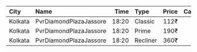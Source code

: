 | City    | Name                   |  Time | Type     | Price | Capacity | Booked |
| :------ | :--------------------- | ----: | :------- | ----: | -------: | -----: |
| Kolkata | PvrDiamondPlazaJassore | 18:20 | Classic  |  112₹ |       50 |      7 |
| Kolkata | PvrDiamondPlazaJassore | 18:20 | Prime    |  190₹ |        5 |      2 |
| Kolkata | PvrDiamondPlazaJassore | 18:20 | Recliner |  360₹ |        6 |      0 |